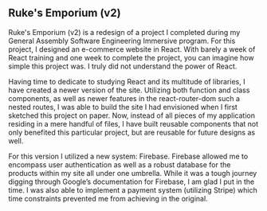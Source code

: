 ## Ruke's Emporium (v2)

Ruke's Emporium (v2) is a redesign of a project I completed during my General Assembly Software Engineering Immersive program. For this project, I designed an e-commerce website in React. With barely a week of React training and one week to complete the project, you can imagine how simple this project was. I truly did not understand the power of React. 

Having time to dedicate to studying React and its multitude of libraries, I have created a newer version of the site. Utilizing both function and class components, as well as newer features in the react-router-dom such a nested routes, I was able to build the site I had envisioned when I first sketched this project on paper. Now, instead of all pieces of my application residing in a mere handful of files, I have built reusable components that not only benefited this particular project, but are reusable for future designs as well. 

For this version I utilized a new system: Firebase. Firebase allowed me to encompass user authentication as well as a robust database for the products within my site all under one umbrella. While it was a tough journey digging through Google’s documentation for Firebase, I am glad I put in the time. I was also able to implement a payment system (utilizing Stripe) which time constraints prevented me from achieving in the original.


